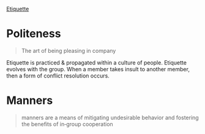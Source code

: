 [Etiquette](https://en.wikipedia.org/wiki/Etiquette)

# Politeness

> The art of being pleasing in company

Etiquette is practiced & propagated within a culture of people. Etiquette evolves with the group. When a member takes insult to another member, then a form of conflict resolution occurs.

# Manners

> manners are a means of mitigating undesirable behavior and fostering the benefits of in‐group cooperation
